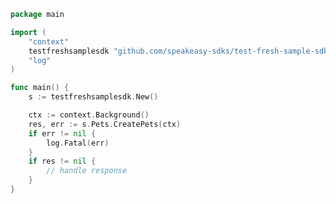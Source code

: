 <!-- Start SDK Example Usage [usage] -->
```go
package main

import (
	"context"
	testfreshsamplesdk "github.com/speakeasy-sdks/test-fresh-sample-sdk"
	"log"
)

func main() {
	s := testfreshsamplesdk.New()

	ctx := context.Background()
	res, err := s.Pets.CreatePets(ctx)
	if err != nil {
		log.Fatal(err)
	}
	if res != nil {
		// handle response
	}
}

```
<!-- End SDK Example Usage [usage] -->